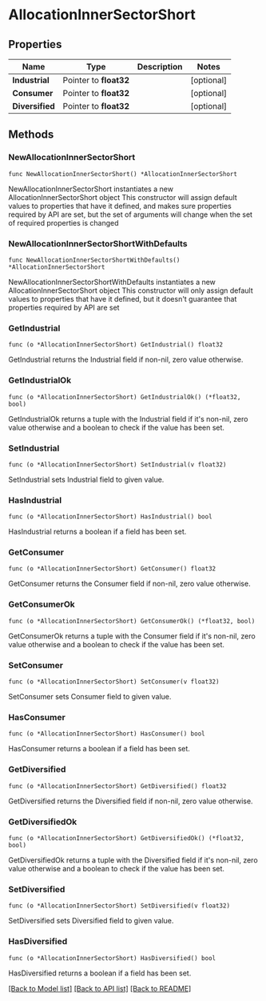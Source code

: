# AllocationInnerSectorShort

## Properties

Name | Type | Description | Notes
------------ | ------------- | ------------- | -------------
**Industrial** | Pointer to **float32** |  | [optional] 
**Consumer** | Pointer to **float32** |  | [optional] 
**Diversified** | Pointer to **float32** |  | [optional] 

## Methods

### NewAllocationInnerSectorShort

`func NewAllocationInnerSectorShort() *AllocationInnerSectorShort`

NewAllocationInnerSectorShort instantiates a new AllocationInnerSectorShort object
This constructor will assign default values to properties that have it defined,
and makes sure properties required by API are set, but the set of arguments
will change when the set of required properties is changed

### NewAllocationInnerSectorShortWithDefaults

`func NewAllocationInnerSectorShortWithDefaults() *AllocationInnerSectorShort`

NewAllocationInnerSectorShortWithDefaults instantiates a new AllocationInnerSectorShort object
This constructor will only assign default values to properties that have it defined,
but it doesn't guarantee that properties required by API are set

### GetIndustrial

`func (o *AllocationInnerSectorShort) GetIndustrial() float32`

GetIndustrial returns the Industrial field if non-nil, zero value otherwise.

### GetIndustrialOk

`func (o *AllocationInnerSectorShort) GetIndustrialOk() (*float32, bool)`

GetIndustrialOk returns a tuple with the Industrial field if it's non-nil, zero value otherwise
and a boolean to check if the value has been set.

### SetIndustrial

`func (o *AllocationInnerSectorShort) SetIndustrial(v float32)`

SetIndustrial sets Industrial field to given value.

### HasIndustrial

`func (o *AllocationInnerSectorShort) HasIndustrial() bool`

HasIndustrial returns a boolean if a field has been set.

### GetConsumer

`func (o *AllocationInnerSectorShort) GetConsumer() float32`

GetConsumer returns the Consumer field if non-nil, zero value otherwise.

### GetConsumerOk

`func (o *AllocationInnerSectorShort) GetConsumerOk() (*float32, bool)`

GetConsumerOk returns a tuple with the Consumer field if it's non-nil, zero value otherwise
and a boolean to check if the value has been set.

### SetConsumer

`func (o *AllocationInnerSectorShort) SetConsumer(v float32)`

SetConsumer sets Consumer field to given value.

### HasConsumer

`func (o *AllocationInnerSectorShort) HasConsumer() bool`

HasConsumer returns a boolean if a field has been set.

### GetDiversified

`func (o *AllocationInnerSectorShort) GetDiversified() float32`

GetDiversified returns the Diversified field if non-nil, zero value otherwise.

### GetDiversifiedOk

`func (o *AllocationInnerSectorShort) GetDiversifiedOk() (*float32, bool)`

GetDiversifiedOk returns a tuple with the Diversified field if it's non-nil, zero value otherwise
and a boolean to check if the value has been set.

### SetDiversified

`func (o *AllocationInnerSectorShort) SetDiversified(v float32)`

SetDiversified sets Diversified field to given value.

### HasDiversified

`func (o *AllocationInnerSectorShort) HasDiversified() bool`

HasDiversified returns a boolean if a field has been set.


[[Back to Model list]](../README.md#documentation-for-models) [[Back to API list]](../README.md#documentation-for-api-endpoints) [[Back to README]](../README.md)


